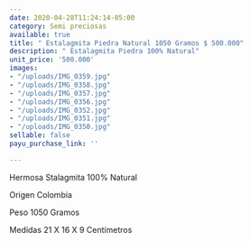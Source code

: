 ```yaml
---
date: 2020-04-28T11:24:14-05:00
category: Semi preciosas
available: true
title: " Estalagmita Piedra Natural 1050 Gramos $ 500.000"
description: " Estalagmita Piedra 100% Natural"
unit_price: '500.000'
images:
- "/uploads/IMG_0359.jpg"
- "/uploads/IMG_0358.jpg"
- "/uploads/IMG_0357.jpg"
- "/uploads/IMG_0356.jpg"
- "/uploads/IMG_0352.jpg"
- "/uploads/IMG_0351.jpg"
- "/uploads/IMG_0350.jpg"
sellable: false
payu_purchase_link: ''

---
```

Hermosa Stalagmita 100% Natural 

Origen Colombia 

Peso 1050 Gramos 

Medidas 21 X 16 X 9 Centímetros